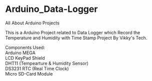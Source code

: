 # Arduino_Data-Logger
All About Arduino Projects </br>

This is a Arduino Project related to Data Logger which Record the Temperature and Humidity with Time Stamp Project By Vikky's Tech.</br>

Components Used:</br>
Arduino MEGA <br>
LCD KeyPad Shield<br>
DHT11 (Tempearture & Humidity Sensor)</br>
DS3231 RTC (Real Time Clock)</br>
Micro SD-Card Module<br>
